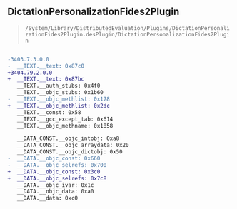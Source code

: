 ## DictationPersonalizationFides2Plugin

> `/System/Library/DistributedEvaluation/Plugins/DictationPersonalizationFides2Plugin.desPlugin/DictationPersonalizationFides2Plugin`

```diff

-3403.7.3.0.0
-  __TEXT.__text: 0x87c0
+3404.79.2.0.0
+  __TEXT.__text: 0x87bc
   __TEXT.__auth_stubs: 0x4f0
   __TEXT.__objc_stubs: 0x1b60
-  __TEXT.__objc_methlist: 0x178
+  __TEXT.__objc_methlist: 0x2dc
   __TEXT.__const: 0x58
   __TEXT.__gcc_except_tab: 0x614
   __TEXT.__objc_methname: 0x1858

   __DATA_CONST.__objc_intobj: 0xa8
   __DATA_CONST.__objc_arraydata: 0x20
   __DATA_CONST.__objc_dictobj: 0x50
-  __DATA.__objc_const: 0x660
-  __DATA.__objc_selrefs: 0x700
+  __DATA.__objc_const: 0x3c0
+  __DATA.__objc_selrefs: 0x7c8
   __DATA.__objc_ivar: 0x1c
   __DATA.__objc_data: 0xa0
   __DATA.__data: 0xc0

```
